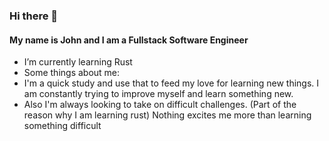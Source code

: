 ### Hi there 👋
#### My name is John and I am a Fullstack Software Engineer


-  I’m currently learning Rust 
-  Some things about me:
-  I'm a quick study and use that to feed my love for learning new things. I am constantly trying to improve myself and learn something new.
-  Also I'm always looking to take on difficult challenges. (Part of the reason why I am learning rust)  Nothing excites me more than learning something difficult
